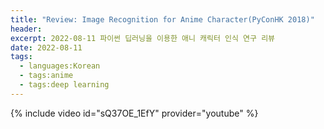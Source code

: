 ```yaml
---
title: "Review: Image Recognition for Anime Character(PyConHK 2018)"
header:
excerpt: 2022-08-11 파이썬 딥러닝을 이용한 애니 캐릭터 인식 연구 리뷰
date: 2022-08-11
tags:
  - languages:Korean
  - tags:anime
  - tags:deep learning
---
```


{% include video id="sQ37OE_1EfY" provider="youtube" %}
